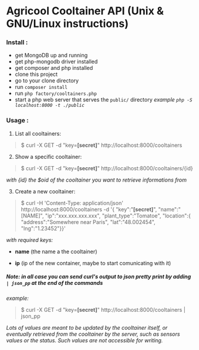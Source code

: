 # Agricool Cooltainer API (Unix & GNU/Linux instructions)

### Install  :

* get MongoDB up and running
* get php-mongodb driver installed
* get composer and php installed
* clone this project
* go to your clone directory
* run `composer install`
* run `php factory/cooltainers.php`
* start a php web server that serves the `public/` directory *example `php -S localhost:8000 -t ./public`*

### Usage :
	
1. List all cooltainers:

>$ curl -X GET -d "key=**[secret]**" http://localhost:8000/cooltainers

2. Show a specific cooltainer:
	
>$ curl -X GET -d "key=**[secret]**" http://localhost:8000/cooltainers/{id}

_with {id} the $oid of the cooltainer you want to retrieve informations from_

3. Create a new cooltainer:

>$ curl -H 'Content-Type: application/json' http://localhost:8000/cooltainers -d '{
>"key":"**[secret]**",
>"name":"[NAME]",
>"ip":"xxx.xxx.xxx.xxx",
>"plant\_type":"Tomatoe",
>"location":{
>"address":"Somewhere near Paris",
>"lat":"48.002454",
>"lng":"1.23452"}}'

_with required keys:_

* **name** (the name a the cooltainer)

* **ip** (ip of the new container, maybe to start comunicating with it)

##### Note: in all case you can send curl's output to json pretty print by adding `| json_pp` at the end of the commands

_example:_
>$ curl -X GET -d "key=**[secret]**" http://localhost:8000/cooltainers | json_pp

_Lots of values are meant to be updated by the cooltainer itself, or eventually retrieved from the cooltainer by the server, such as sensors values or the status. Such values are not accessible for writing._

